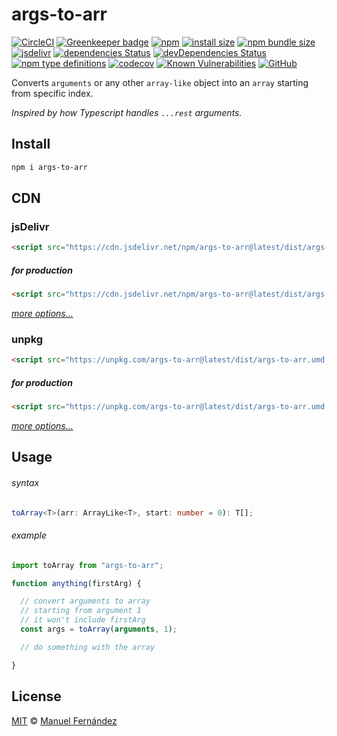 # args-to-arr

[![CircleCI](https://circleci.com/gh/manferlo81/args-to-arr.svg?style=svg)](https://circleci.com/gh/manferlo81/args-to-arr) [![Greenkeeper badge](https://badges.greenkeeper.io/manferlo81/args-to-arr.svg)](https://greenkeeper.io/) [![npm](https://img.shields.io/npm/v/args-to-arr.svg)](https://www.npmjs.com/package/args-to-arr) [![install size](https://packagephobia.now.sh/badge?p=args-to-arr)](https://packagephobia.now.sh/result?p=args-to-arr) [![npm bundle size](https://img.shields.io/bundlephobia/min/args-to-arr.svg)](https://bundlephobia.com/result?p=args-to-arr) [![jsdelivr](https://data.jsdelivr.com/v1/package/npm/args-to-arr/badge?style=rounded)](https://www.jsdelivr.com/package/npm/args-to-arr) [![dependencies Status](https://david-dm.org/manferlo81/args-to-arr/status.svg)](https://david-dm.org/manferlo81/args-to-arr) [![devDependencies Status](https://david-dm.org/manferlo81/args-to-arr/dev-status.svg)](https://david-dm.org/manferlo81/args-to-arr?type=dev) [![npm type definitions](https://img.shields.io/npm/types/args-to-arr.svg)](https://github.com/microsoft/typescript) [![codecov](https://codecov.io/gh/manferlo81/args-to-arr/branch/master/graph/badge.svg)](https://codecov.io/gh/manferlo81/args-to-arr) [![Known Vulnerabilities](https://snyk.io/test/github/manferlo81/args-to-arr/badge.svg?targetFile=package.json)](https://snyk.io/test/github/manferlo81/args-to-arr?targetFile=package.json) [![GitHub](https://img.shields.io/github/license/manferlo81/args-to-arr.svg)](LICENSE)

Converts `arguments` or any other `array-like` object into an `array` starting from specific index.

*Inspired by how Typescript handles `...rest` arguments.*

## Install

```bash
npm i args-to-arr
```

## CDN

### jsDelivr

```html
<script src="https://cdn.jsdelivr.net/npm/args-to-arr@latest/dist/args-to-arr.umd.js"></script>
```

##### for production

```html
<script src="https://cdn.jsdelivr.net/npm/args-to-arr@latest/dist/args-to-arr.umd.min.js"></script>
```

*[more options...](https://www.jsdelivr.com/package/npm/args-to-arr?version=latest)*

### unpkg

```html
<script src="https://unpkg.com/args-to-arr@latest/dist/args-to-arr.umd.js"></script>
```

##### for production

```html
<script src="https://unpkg.com/args-to-arr@latest/dist/args-to-arr.umd.min.js"></script>
```

*[more options...](https://unpkg.com/args-to-arr@latest/)*

## Usage

###### syntax

```typescript
toArray<T>(arr: ArrayLike<T>, start: number = 0): T[];
```

###### example

```javascript
import toArray from "args-to-arr";

function anything(firstArg) {

  // convert arguments to array
  // starting from argument 1
  // it won't include firstArg
  const args = toArray(arguments, 1);

  // do something with the array

}
```

## License

[MIT](LICENSE) &copy; [Manuel Fernández](https://github.com/manferlo81)

